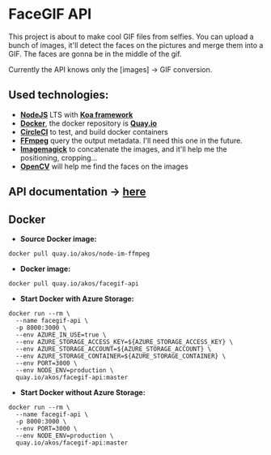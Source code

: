 # FaceGIF API

This project is about to make cool GIF files from selfies. You can upload a bunch of images, it'll detect the faces on the pictures and merge them into a GIF. The faces are gonna be in the middle of the gif.

Currently the API knows only the [images] -> GIF conversion.

## Used technologies:
- [**NodeJS**](https://nodejs.org/en/) LTS with [**Koa framework**](http://koajs.com/)
- [**Docker**](https://hub.docker.com/), the docker repository is [**Quay.io**](https://quay.io)
- [**CircleCI**](https://circleci.com) to test, and build docker containers
- [**FFmpeg**](https://ffmpeg.org/) query the output metadata. I'll need this one in the future.
- [**Imagemagick**](http://www.imagemagick.org/script/index.php) to concatenate the images, and it'll help me the positioning, cropping...
- [**OpenCV**](https://www.npmjs.com/package/opencv) will help me find the faces on the images

## API documentation -> [here](api-reference.md)

## Docker
- **Source Docker image:**
```
docker pull quay.io/akos/node-im-ffmpeg
```
- **Docker image:**
```
docker pull quay.io/akos/facegif-api
```
- **Start Docker with Azure Storage:**
```
docker run --rm \
  --name facegif-api \
  -p 8000:3000 \
  --env AZURE_IN_USE=true \
  --env AZURE_STORAGE_ACCESS_KEY=${AZURE_STORAGE_ACCESS_KEY} \
  --env AZURE_STORAGE_ACCOUNT=${AZURE_STORAGE_ACCOUNT} \
  --env AZURE_STORAGE_CONTAINER=${AZURE_STORAGE_CONTAINER} \
  --env PORT=3000 \
  --env NODE_ENV=production \
  quay.io/akos/facegif-api:master
```
- **Start Docker without Azure Storage:**
```
docker run --rm \
  --name facegif-api \
  -p 8000:3000 \
  --env PORT=3000 \
  --env NODE_ENV=production \
  quay.io/akos/facegif-api:master
```
